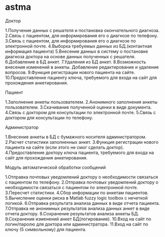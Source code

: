# astma

Доктор

1.Получение данных с решателя и постановка окончательного диагноза.
2.Связь с пациентом, для информирования его о диагнозе по телефону.
3.Связь с пациентом, для информирования его о диагнозе по электронной почте.
4.Выборка требуемых данных из БД.(контактная информация пациента)
5.Внесение данных в систему о постановке диагноза доктора на основе данных полученных с решателя.
6.Добавление в БД анкет.
7.Удаления из БД анкет.
8.Возможность внесения изменений в анкеты. Добавление редактирование и удаление вопросов.
9.Функция регистрации нового пациента на сайте.
10.Предоставление пациенту ключа, требуемого для входа на сайт для прохождения анкетирования.

Пациент

1.Заполнение анкеты пользователем.
2.Анонимного заполнения анкеты пользователем.
3.Скачивание полученной оценки в виде документа.
4.Связь с доктором для консультации по электронной почте.
5.Связь с доктором для консультации по телефону.

Администратор

1.Внесение анкеты в БД с бумажного носителя администратором.
2.Расчет статистики заполненных анкет.
3.Функция регистрации нового пациента на сайте (если этого не смог сделать доктор).
4.Предоставление доктору ключа пациента, требуемого для входа на сайт для прохождения анкетирования.

Модуль автоматической обработки сообщений

1.Отправка почтовых уведомлений доктору о необходимости связаться с пациентом по телефону.
2.Отправка почтовых уведомлений доктору о необходимости связаться с пациентом по электронной почте.
3.Пересчет статистики.
4.Сбор информации по анкетам пациентов.
5.Вычисление оценки риска в Matlab fuzzy logic toolbox с нечеткой логикой.
6.Отправка результата анализа данных в виде отчета пациента.
7.Отправка не анонимных результатов анализа данных анкет в виде отчета доктору.
8.Сохранение результатов анализа анкеты БД.
9.Сохранения изменений анкет БД(логирование).
10.Вход на сайт по логин/паролю для доктора или администратора.
11.Вход на сайт по ключу (5 символьному) для пациента.
 
